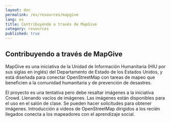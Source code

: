 ```yaml
---
layout: doc
permalink: /es/resources/mapgive 
lang: es
title: Contribuyendo a través de MapGive
category: resources
published: true
---
```


## Contribuyendo a través de MapGive

MapGive es una iniciativa de la Unidad de Información Humanitaria (HIU por sus siglas en inglés) del Departamento de Estado de los Estados Unidos, y está diseñada para conectar OpenStreetMap con tareas de mapeo que beneficien a la comunidad humanitaria y de prevención de desastres. 

El proyecto es una tentativa pero debe resaltar imágenes a la iniciativa Crowd. Llenando vacíos de imágenes. Las imágenes están disponibles para el uso en el salón de clase. Se pueden hacer solicitudes para obtener imágenes. Introducción a videos de OpenStreetMap dirigidos a los recién llegados conecta a los mapeadores con el aprendizaje social.
